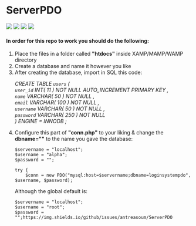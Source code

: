 # ServerPDO
<span><img src="https://img.shields.io/github/issues/antreasoum/ServerPDO">
<img src="https://img.shields.io/github/forks/antreasoum/ServerPDO">
<img src="https://img.shields.io/github/stars/antreasoum/ServerPDO">
<img src="https://img.shields.io/github/license/antreasoum/ServerPDO"></span>

<h4>In order for this repo to work you should do the following:</h4>

<ol>
<li>Place the files in a folder called <b>"htdocs"</b> inside XAMP/MAMP/WAMP directory
<li>Create a database and name it however you like
<li>After creating the database, import in SQL this code:

  <i> CREATE TABLE  `users` ( <br>
  `user_id` INT( 11 ) NOT NULL AUTO_INCREMENT PRIMARY KEY ,<br>
  `name` VARCHAR( 50 ) NOT NULL ,<br>
  `email` VARCHAR( 100 ) NOT NULL ,<br>
  `username` VARCHAR( 50 ) NOT NULL ,<br>
  `password` VARCHAR( 250 ) NOT NULL<br>
  ) ENGINE = INNODB ;</i>
 
<li>Configure this part of <b>"conn.php"</b> to your liking & change the <b>dbname=""</b> to the name you gave the database:

    $servername = "localhost";
    $username = "alpha";
    $password = "";

    try {
        $conn = new PDO("mysql:host=$servername;dbname=loginsystempdo", $username, $password);

Although the global default is:

    $servername = "localhost";
    $username = "root";
    $password = "";https://img.shields.io/github/issues/antreasoum/ServerPDO
